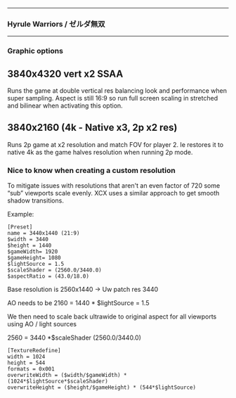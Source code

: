 ------
### Hyrule Warriors / ゼルダ無双
------
### Graphic options 

## 3840x4320 vert x2 SSAA 
Runs the game at double vertical res balancing look and performance when super sampling. Aspect is still 16:9 so run full screen scaling in stretched and bilinear when activating this option. 


## 3840x2160 (4k - Native x3, 2p x2 res)
Runs 2p game at x2 resolution and match FOV for player 2. Ie restores it to native 4k as the game halves resolution when running 2p mode. 


### Nice to know when creating a custom resolution 

To mitigate issues with resolutions that aren't an even factor of 720  some “sub” viewports scale evenly. XCX uses a similar approach to get smooth shadow transitions. 

Example:
```
[Preset]
name = 3440x1440 (21:9)
$width = 3440
$height = 1440
$gameWidth= 1920
$gameHeight= 1080
$lightSource = 1.5
$scaleShader = (2560.0/3440.0)
$aspectRatio = (43.0/18.0)
```

Base resolution is 2560x1440 -> Uw patch res 3440

AO needs to be 2160  = 1440 * $lightSource = 1.5

We then need to scale back ultrawide to original aspect for all viewports using AO / light sources

2560 = 3440 *$scaleShader  (2560.0/3440.0)  

```
[TextureRedefine]
width = 1024
height = 544
formats = 0x001
overwriteWidth = ($width/$gameWidth) * (1024*$lightSource*$scaleShader)
overwriteHeight = ($height/$gameHeight) * (544*$lightSource)
```
